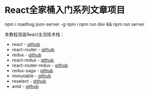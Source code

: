 <!--
 * @Author: ouyangyuefei
 * @Date: 2020-03-30 10:05:39
 * @LastEditTime: 2020-03-30 10:11:04
 * @LastEditors: Please set LastEditors
 * @Description: In User Settings Edit
 * @FilePath: /react-curd/README.md
 -->
# React全家桶入门系列文章项目
npm i roadhog json-server -g
npm i 
npm run dev && npm run server

本教程涵盖React主流技术栈：

- react - [github](https://github.com/facebook/react)
- react-router - [github](https://github.com/ReactTraining/react-router)
- redux - [github](https://github.com/reactjs/redux)
- react-redux - [github](https://github.com/reactjs/react-redux)
- react-router-redux - [github](https://github.com/reactjs/react-router-redux)
- redux-saga - [github](https://github.com/redux-saga/redux-saga)
- immutable - [github](https://github.com/facebook/immutable-js)
- reselect - [github](https://github.com/reactjs/reselect)
- antd - [github](https://github.com/ant-design/ant-design)
